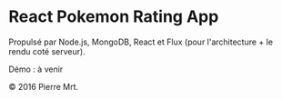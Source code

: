 # React Pokemon Rating App

Propulsé par Node.js, MongoDB, React et Flux (pour l'architecture + le rendu coté serveur).

Démo : à venir 

© 2016 Pierre Mrt.
